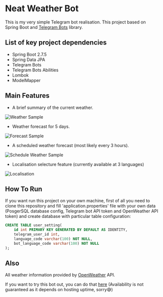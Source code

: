 # Neat Weather Bot
This is my very simple Telegram bot realisation. This project based on Spring Boot and [Telegram Bots](https://github.com/rubenlagus/TelegramBots) library.
## List of key project dependencies
- Spring Boot 2.7.5
- Spring Data JPA
- Telegram Bots
- Telegram Bots Abilities
- Lombok
- ModelMapper
## Main Features
- A brief summary of the current weather. 

![Weather Sample](https://user-images.githubusercontent.com/45082368/202491873-20d25d7e-7980-49d9-a321-f80862a8cffb.png)

- Weather forecast for 5 days.

![Forecast Sample](https://user-images.githubusercontent.com/45082368/202510843-1a2375b5-abce-4a31-9a92-158a11969cd0.png)

- A scheduled weather forecast (most likely every 3 hours).

![Schedule Weather Sample](https://user-images.githubusercontent.com/45082368/202512051-b23936a6-6a7d-410d-94be-d778b3e3a67c.png)

- Localisation selecture feature (currently available at 3 languages)

![Localisation](https://user-images.githubusercontent.com/45082368/210422345-5a11d01d-2b8b-4480-9d4c-3f5c795cd3cd.png)

## How To Run 
If you want run this project on your own machine,
first of all you need to clone this repository and fill 'application.properties' file with your own data 
(PosgerSQL database config, Telegram bot API token and OpenWeather API token) and create database with 
particular table configuration: 
```sql
CREATE TABLE user_setting(
    id int PRIMARY KEY GENERATED BY DEFAULT AS IDENTITY,
    telegram_user_id int,
    language_code varchar(100) NOT NULL,
    bot_language_code varchar(100) NOT NULL
);
```

## Also
All weather information provided by [OpenWeather](https://openweathermap.org/) API. 

If you want to try this bot out, you can do that [here](https://t.me/neatWeatherBot) (Availability is not guaranteed as it depends on hosting uptime, sorry😅) 
